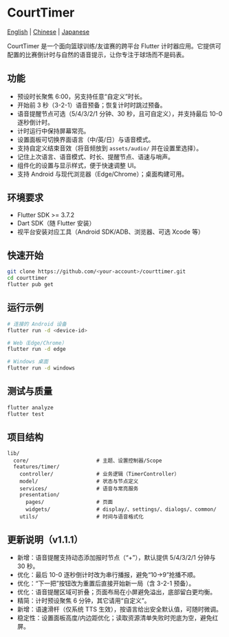 # CourtTimer

[English](README.md) | [Chinese](README.zh-CN.md) | [Japanese](README.ja.md)

CourtTimer 是一个面向篮球训练/友谊赛的跨平台 Flutter 计时器应用。它提供可配置的比赛倒计时与自然的语音提示，让你专注于球场而不是码表。

## 功能
- 预设时长聚焦 6:00，另支持任意“自定义”时长。
- 开始前 3 秒（3-2-1）语音预备；恢复计时时跳过预备。
- 语音提醒节点可选（5/4/3/2/1 分钟、30 秒，且可自定义），并支持最后 10-0 逐秒倒计时。
- 计时运行中保持屏幕常亮。
- 设置面板可切换界面语言（中/英/日）与语音模式。
- 支持自定义结束音效（将音频放到 `assets/audio/` 并在设置里选择）。
- 记住上次语言、语音模式、时长、提醒节点、语速与哨声。
- 组件化的设置与显示样式，便于快速调整 UI。
- 支持 Android 与现代浏览器（Edge/Chrome）；桌面构建可用。

## 环境要求
- Flutter SDK >= 3.7.2
- Dart SDK（随 Flutter 安装）
- 视平台安装对应工具（Android SDK/ADB、浏览器、可选 Xcode 等）

## 快速开始
```bash
git clone https://github.com/<your-account>/courttimer.git
cd courttimer
flutter pub get
```

## 运行示例
```bash
# 连接的 Android 设备
flutter run -d <device-id>

# Web（Edge/Chrome）
flutter run -d edge

# Windows 桌面
flutter run -d windows
```

## 测试与质量
```bash
flutter analyze
flutter test
```

## 项目结构
```
lib/
  core/                      # 主题、设置控制器/Scope
  features/timer/
    controller/              # 业务逻辑（TimerController）
    model/                   # 状态与节点定义
    services/                # 语音与常亮服务
    presentation/
      pages/                 # 页面
      widgets/               # display/、settings/、dialogs/、common/
    utils/                   # 时间与语音格式化
```

## 更新说明（v1.1.1）
- 新增：语音提醒支持动态添加报时节点（“+”），默认提供 5/4/3/2/1 分钟与 30 秒。
- 优化：最后 10-0 逐秒倒计时改为串行播报，避免“10→9”抢播不顺。
- 优化：“下一把”按钮改为重置后直接开始新一局（含 3-2-1 预备）。
- 优化：语音提醒区域可折叠；页面布局在小屏避免溢出，底部留白更均衡。
- 精简：计时预设聚焦 6 分钟，其它请用“自定义”。
- 新增：语速滑杆（仅系统 TTS 生效），按语言给出安全默认值，可随时微调。
- 稳定性：设置面板高度/内边距优化；读取资源清单失败时兜底为空，避免红屏。

